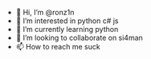 - 👋 Hi, I’m @ronz1n
- 👀 I’m interested in python c# js
- 🌱 I’m currently learning python
- 💞️ I’m looking to collaborate on si4man
- 📫 How to reach me suck

<!---
ronz1n/ronz1n is a ✨ special ✨ repository because its `README.md` (this file) appears on your GitHub profile.
You can click the Preview link to take a look at your changes.
--->
